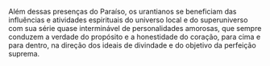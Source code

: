 ﻿Além dessas presenças do Paraíso, os urantianos se beneficiam das influências e atividades espirituais do universo local e do superuniverso com sua série quase interminável de personalidades amorosas, que sempre conduzem a verdade do propósito e a honestidade do coração, para cima e para dentro, na direção dos ideais de divindade e do objetivo da perfeição suprema.